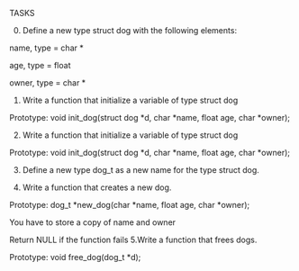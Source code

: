 TASKS

0. Define a new type struct dog with the following elements:

name, type = char *

age, type = float

owner, type = char *

1. Write a function that initialize a variable of type struct dog

Prototype: void init_dog(struct dog *d, char *name, float age, char *owner);

2. Write a function that initialize a variable of type struct dog

Prototype: void init_dog(struct dog *d, char *name, float age, char *owner);

3. Define a new type dog_t as a new name for the type struct dog.

4. Write a function that creates a new dog.

Prototype: dog_t *new_dog(char *name, float age, char *owner);

You have to store a copy of name and owner

Return NULL if the function fails
5.Write a function that frees dogs.



Prototype: void free_dog(dog_t *d);
